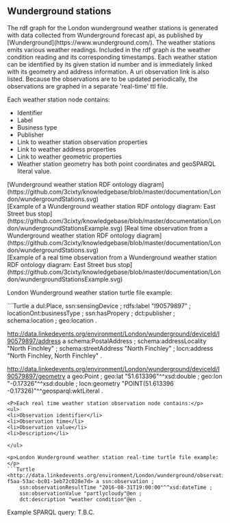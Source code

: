 
Wunderground stations
------------
<p>The rdf graph for the London wunderground weather stations is generated with data collected from Wunderground forecast api, as published by [Wunderground](https://www.wunderground.com/). The weather stations emits various weather readings. Included in the rdf graph is the weather condition reading and its corresponding timestamps. Each weather station can be identified by its given station id number and is immediately linked with its geometry and address information. A uri observation link is also listed. Because the observations are to be updated periodically, the observations are graphed in a separate 'real-time' ttl file.</p>
<P>Each weather station node contains:</p>
<ul>
<li>Identifier</li>
<li>Label</li>
<li>Business type</li>
<li>Publisher</li>
<li>Link to weather station observation properties</li>
<li>Link to weather address properties</li>
<li>Link to weather geometric properties</li>
<li>Weather station geometry has both point coordinates and geoSPARQL literal value.</li>
</ul>
[Wunderground weather station RDF ontology diagram](https://github.com/3cixty/knowledgebase/blob/master/documentation/London/wundergroundStations.svg)</br>
[Example of a Wunderground weather station RDF ontology diagram: East Street bus stop](https://github.com/3cixty/knowledgebase/blob/master/documentation/London/wundergroundStationsExample.svg)
[Real time observation from a Wunderground weather station RDF ontology diagram](https://github.com/3cixty/knowledgebase/blob/master/documentation/London/wundergroundStations.svg)</br>
[Example of a real time observation from a Wunderground weather station RDF ontology diagram: East Street bus stop](https://github.com/3cixty/knowledgebase/blob/master/documentation/London/wundergroundStationsExample.svg)
<p>London Wunderground weather station turtle file example:</p>
```Turtle
<http://data.linkedevents.org/environment/London/wunderground/deviceId/I90579897> a dul:Place,
        ssn:sensingDevice ;
    rdfs:label "I90579897" ;
    locationOnt:businessType <http://data.linkedevents.org/kos/wunderground/weatherstation> ;
    ssn:hasPropery <http://data.linkedevents.org/environment/London/wunderground/observation/59ed2715-f5aa-53ac-bc01-1eb72c028e7d> ;
    dct:publisher <https://www.wunderground.com> ;
    schema:location <http://data.linkedevents.org/environment/London/wunderground/deviceId/I90579897/address> ;
    geo:location <http://data.linkedevents.org/environment/London/wunderground/deviceId/I90579897/geometry> .
    
<http://data.linkedevents.org/environment/London/wunderground/deviceId/I90579897/address> a schema:PostalAddress ;
    schema:addressLocality "North Finchley" ;
    schema:streetAddress "North Finchley" ;
    locn:address "North Finchley, North Finchley" .

<http://data.linkedevents.org/environment/London/wunderground/deviceId/I90579897/geometry> a geo:Point ;
    geo:lat "51.613396"^^xsd:double ;
    geo:lon "-0.17326"^^xsd:double ;
    locn:geometry "POINT(51.613396 -0.17326)"^^geosparql:wktLiteral .
```
<P>Each real time weather station observation node contains:</p>
<ul>
<li>Observation identifier</li>
<li>Observation time</li>
<li>Observation value</li>
<li>Description</li>

</ul>

<p>London Wunderground weather station real-time turtle file example:</p>
```Turtle
<http://data.linkedevents.org/environment/London/wunderground/observation/59ed2715-f5aa-53ac-bc01-1eb72c028e7d> a ssn:observation ;
    ssn:observationResultTime "2016-08-31T19:00:00"^^xsd:dateTime ;
    ssn:observationValue "partlycloudy"@en ;
    dct:description "weather condition"@en .
```

<p>Example SPARQL query: T.B.C.</p>
</br>




